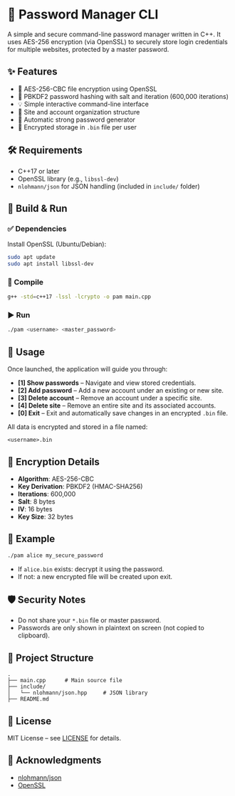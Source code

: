 # 🔐 Password Manager CLI

A simple and secure command-line password manager written in C++. It uses AES-256 encryption (via OpenSSL) to securely store login credentials for multiple websites, protected by a master password.

## ✨ Features

- 🔐 AES-256-CBC file encryption using OpenSSL
- 🧪 PBKDF2 password hashing with salt and iteration (600,000 iterations)
- 💡 Simple interactive command-line interface
- 🧾 Site and account organization structure
- 🔑 Automatic strong password generator
- 📁 Encrypted storage in `.bin` file per user

## 🛠️ Requirements

- C++17 or later
- OpenSSL library (e.g., `libssl-dev`)
- `nlohmann/json` for JSON handling (included in `include/` folder)

## 🚀 Build & Run

### ✅ Dependencies

Install OpenSSL (Ubuntu/Debian):

```bash
sudo apt update
sudo apt install libssl-dev
```

### 🔧 Compile

```bash
g++ -std=c++17 -lssl -lcrypto -o pam main.cpp
```

### ▶️ Run

```bash
./pam <username> <master_password>
```

## 🧭 Usage

Once launched, the application will guide you through:

- **[1] Show passwords** – Navigate and view stored credentials.
- **[2] Add password** – Add a new account under an existing or new site.
- **[3] Delete account** – Remove an account under a specific site.
- **[4] Delete site** – Remove an entire site and its associated accounts.
- **[0] Exit** – Exit and automatically save changes in an encrypted `.bin` file.

All data is encrypted and stored in a file named:

```
<username>.bin
```

## 🔐 Encryption Details

- **Algorithm**: AES-256-CBC
- **Key Derivation**: PBKDF2 (HMAC-SHA256)
- **Iterations**: 600,000
- **Salt**: 8 bytes
- **IV**: 16 bytes
- **Key Size**: 32 bytes

## 🧪 Example

```bash
./pam alice my_secure_password
```

- If `alice.bin` exists: decrypt it using the password.
- If not: a new encrypted file will be created upon exit.

## 🛡️ Security Notes

- Do not share your `*.bin` file or master password.
- Passwords are only shown in plaintext on screen (not copied to clipboard).
## 📂 Project Structure

```
.
├── main.cpp      # Main source file
├── include/
│   └── nlohmann/json.hpp     # JSON library
├── README.md
```

## 📄 License

MIT License – see [LICENSE](LICENSE) for details.

## 🙌 Acknowledgments

- [nlohmann/json](https://github.com/nlohmann/json)
- [OpenSSL](https://www.openssl.org/)
